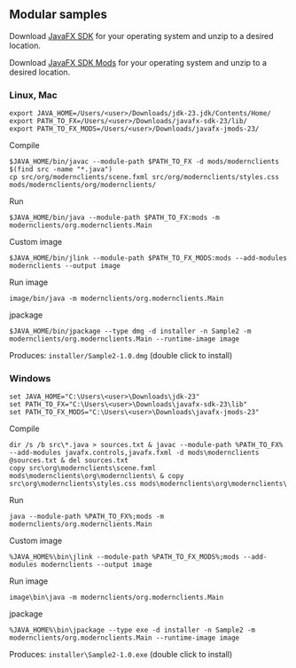 ## Modular samples

Download [JavaFX SDK](https://gluonhq.com/products/javafx/) for your operating 
system and unzip to a desired location.

Download [JavaFX SDK Mods](https://gluonhq.com/products/javafx/) for your operating 
system and unzip to a desired location.

### Linux, Mac

    export JAVA_HOME=/Users/<user>/Downloads/jdk-23.jdk/Contents/Home/
    export PATH_TO_FX=/Users/<user>/Downloads/javafx-sdk-23/lib/
    export PATH_TO_FX_MODS=/Users/<user>/Downloads/javafx-jmods-23/

Compile

    $JAVA_HOME/bin/javac --module-path $PATH_TO_FX -d mods/modernclients $(find src -name "*.java")
    cp src/org/modernclients/scene.fxml src/org/modernclients/styles.css mods/modernclients/org/modernclients/

Run

    $JAVA_HOME/bin/java --module-path $PATH_TO_FX:mods -m modernclients/org.modernclients.Main
    
Custom image

    $JAVA_HOME/bin/jlink --module-path $PATH_TO_FX_MODS:mods --add-modules modernclients --output image
    
Run image

    image/bin/java -m modernclients/org.modernclients.Main

jpackage

    $JAVA_HOME/bin/jpackage --type dmg -d installer -n Sample2 -m modernclients/org.modernclients.Main --runtime-image image

Produces: `installer/Sample2-1.0.dmg` (double click to install)

### Windows

    set JAVA_HOME="C:\Users\<user>\Downloads\jdk-23"
    set PATH_TO_FX="C:\Users\<user>\Downloads\javafx-sdk-23\lib"
    set PATH_TO_FX_MODS="C:\Users\<user>\Downloads\javafx-jmods-23"

Compile

    dir /s /b src\*.java > sources.txt & javac --module-path %PATH_TO_FX% --add-modules javafx.controls,javafx.fxml -d mods\modernclients @sources.txt & del sources.txt
    copy src\org\modernclients\scene.fxml mods\modernclients\org\modernclients\ & copy src\org\modernclients\styles.css mods\modernclients\org\modernclients\

Run

    java --module-path %PATH_TO_FX%;mods -m modernclients/org.modernclients.Main
    
Custom image

    %JAVA_HOME%\bin\jlink --module-path %PATH_TO_FX_MODS%;mods --add-modules modernclients --output image
    
Run image

    image\bin\java -m modernclients/org.modernclients.Main

jpackage

    %JAVA_HOME%\bin\jpackage --type exe -d installer -n Sample2 -m modernclients/org.modernclients.Main --runtime-image image

Produces: `installer\Sample2-1.0.exe` (double click to install)
